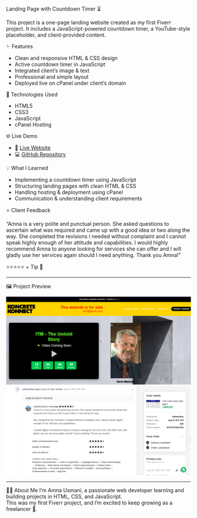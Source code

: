 Landing Page with Countdown Timer ⏳

This project is a one-page landing website created as my first Fiverr project.
It includes a JavaScript-powered countdown timer, a YouTube-style placeholder, and client-provided content.

✨ Features

- Clean and responsive HTML & CSS design
- Active countdown timer in JavaScript 
- Integrated client’s image & text  
- Professional and simple layout
- Deployed live on cPanel under client’s domain

📂 Technologies Used

- HTML5
- CSS3
- JavaScript
- cPanel Hosting

🌐 Live Demo
- 🔗 [Live Website](http://koncretekonnect.nz/)  
- 💻 [GitHub Repository](https://github.com/AmnaUsmani/landing-page-countdown) 



💡 What I Learned

- Implementing a countdown timer using JavaScript  
- Structuring landing pages with clean HTML & CSS  
- Handling hosting & deployment using cPanel
- Communication & understanding client requirements

⭐ Client Feedback

“Amna is a very polite and punctual person. She asked questions to ascertain what was required and came up with a good idea or two along the way. She completed the revisions I needed without complaint and I cannot speak highly enough of her attitude and capabilities. I would highly recommend Amna to anyone looking for services she can offer and I will gladly use her services again should I need anything. Thank you Amna!”

⭐⭐⭐⭐⭐ + Tip 💸  

---

🖼️ Project Preview

![Landing Page Screenshot](landing-page.PNG)  
![Client Feedback](client-review.PNG)  

---

🧑‍💻 About Me
I’m Amna Usmani, a passionate web developer learning and building projects in HTML, CSS, and JavaScript.  
This was my first Fiverr project, and I’m excited to keep growing as a freelancer 🚀.  
